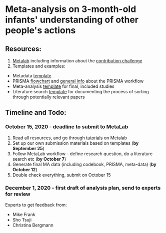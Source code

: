 # Meta-analysis on 3-month-old infants' understanding of other people's actions

## Resources:
1. [Metalab](http://metalab.stanford.edu/) including information about the [contribution challenge](https://docs.google.com/document/d/1WH6y-7Hq-BRs7PAfH7jJY8qvPdBcy8IeHxfXeaqAJUI/edit)
2. Templates and examples:
- Metadata [template](https://docs.google.com/document/d/12SpehtoFfIvUjUBHYvi9rnIKeXAYduFdofRlQ0HAh5s/edit)
- PRISMA [flowchart](https://docs.google.com/presentation/d/1DKY8BTZZ82bGyGwpGsyyzsilOqE1F1NcDLTKWtCe9AY/edit#slide=id.p) and [general info](http://prisma-statement.org/) about the PRISMA workflow
- Meta-analysis [template](https://docs.google.com/spreadsheets/d/12Y_2BcFSu48t0F8a_xrY1Ro2fJoCIV1h8O627WNcrjY/edit#gid=0) for final, included studies 
- Literature search [template](https://docs.google.com/spreadsheets/d/1mtN4g6FddpBljQzrR-mS0y414M9wQNjK4Vz09nLOe2s/edit#gid=0) for documenting the process of sorting through potentially relevant papers 

## Timeline and Todo:
### October 15, 2020 - deadline to submit to MetaLab
1. Read all resources, and go through [tutorials](http://metalab.stanford.edu/tutorials.html) on Metalab
2. Set up our own submission materials based on templates (**by September 25**)
3. Follow MetaLab workflow - define research question, do a literature search etc (**by October 7**)
4. Generate final MA data (including codebook, PRISMA, meta-data) (**by October 12**)
5. Double check everything, submit on October 15

### December 1, 2020 - first draft of analysis plan, send to experts for review
Experts to get feedback from: 
- Mike Frank
- Sho Tsuji
- Christina Bergmann
